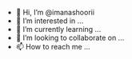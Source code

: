 - 👋 Hi, I’m @imanashoorii
- 👀 I’m interested in ...
- 🌱 I’m currently learning ...
- 💞️ I’m looking to collaborate on ...
- 📫 How to reach me ...

<!---
imanashoorii/imanashoorii is a ✨ special ✨ repository because its `README.md` (this file) appears on your GitHub profile.
You can click the Preview link to take a look at your changes.
--->

